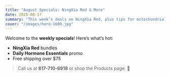 ```yaml
---
title: "August Specials: NingXia Red & More"
date: 2025-08-17
summary: "This week’s deals on NingXia Red, plus tips for mitochondrial support."
cover: "/images/hero-1600.jpg"
---
```


Welcome to the **weekly specials**! Here’s what’s hot:

- **NingXia Red** bundles
- **Daily Hormone Essentials** promo
- Free shipping over $75

> Call us at **817-710-6918** or shop the Products page. 🧡
